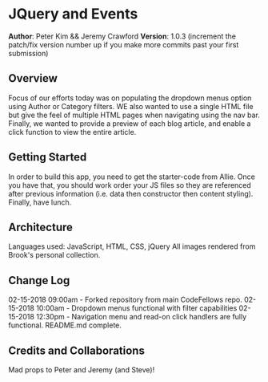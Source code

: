 # JQuery and Events

**Author**: Peter Kim && Jeremy Crawford
**Version**: 1.0.3 (increment the patch/fix version number up if you make more commits past your first submission)

## Overview
Focus of our efforts today was on populating the dropdown menus option using Author or Category filters. WE also wanted to use a single HTML file but give the feel of multiple HTML pages when navigating using the nav bar. Finally, we wanted to provide a preview of each blog article, and enable a click function to view the entire article.

## Getting Started
In order to build this app, you need to get the starter-code from Allie. Once you have that, you should work order your JS files so they are referenced after previous information (i.e. data then constructor then content styling). Finally, have lunch.

## Architecture
Languages used: JavaScript, HTML, CSS, jQuery
All images rendered from Brook's personal collection.

## Change Log
02-15-2018 09:00am - Forked repository from main CodeFellows repo.
02-15-2018 10:00am - Dropdown menus functional with filter capabilities
02-15-2018 12:30pm - Navigation menu and read-on click handlers are fully functional. README.md complete.

## Credits and Collaborations
Mad props to Peter and Jeremy (and Steve)!